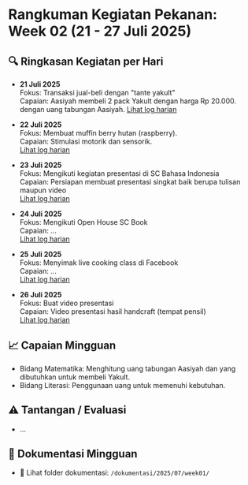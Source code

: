 # Rangkuman Kegiatan Pekanan: Week 02 (21 - 27 Juli 2025)

## 🔍 Ringkasan Kegiatan per Hari

- **21 Juli 2025**  
  Fokus: Transaksi jual-beli dengan "tante yakult"  
  Capaian: Aasiyah membeli 2 pack Yakult dengan harga Rp 20.000. dengan uang tabungan Aasiyah.
  [Lihat log harian](./21juli2025.md)

- **22 Juli 2025**  
  Fokus: Membuat muffin berry hutan (raspberry).  
  Capaian: Stimulasi motorik dan sensorik.  
  [Lihat log harian](./22juli2025.md)

- **23 Juli 2025**  
  Fokus: Mengikuti kegiatan presentasi di SC Bahasa Indonesia  
  Capaian: Persiapan membuat presentasi singkat baik berupa tulisan maupun video  
  [Lihat log harian](./23juli2025.md)

- **24 Juli 2025**  
  Fokus: Mengikuti Open House SC Book  
  Capaian: ...  
  [Lihat log harian](./24juli2025.md)

- **25 Juli 2025**  
  Fokus: Menyimak live cooking class di Facebook  
  Capaian: ...  
  [Lihat log harian](./25juli2025.md)

- **26 Juli 2025**  
  Fokus: Buat video presentasi  
  Capaian: Video presentasi hasil handcraft (tempat pensil)  
  [Lihat log harian](./26juli2025.md)

## 📈 Capaian Mingguan
- Bidang Matematika: Menghitung uang tabungan Aasiyah dan yang dibutuhkan untuk membeli Yakult.
- Bidang Literasi: Penggunaan uang untuk memenuhi kebutuhan.

## ⚠️ Tantangan / Evaluasi
- ...

## 📂 Dokumentasi Mingguan
- 📸 Lihat folder dokumentasi: `/dokumentasi/2025/07/week01/`
